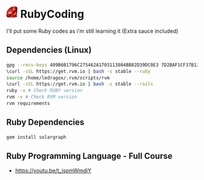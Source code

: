 <h1>
    <img width=30px src="./img/ruby-icon.png"> RubyCoding 
</h1>
I'll put some Ruby codes as i'm still learning it (Extra sauce included)

## Dependencies (Linux)
```sh
gpg --recv-keys 409B6B1796C275462A1703113804BB82D39DC0E3 7D2BAF1CF37B13E2069D6956105BD0E739499BDB
\curl -sSL https://get.rvm.io | bash -s stable --ruby
source /home/ledragox/.rvm/scripts/rvm
\curl -sSL https://get.rvm.io | bash -s stable --rails
ruby -v # Check RUBY version
rvm -v # Check RVM version
rvm requirements
```
## Ruby Dependencies
```ruby
gem install solargraph
```

## Ruby Programming Language - Full Course
- https://youtu.be/t_ispmWmdjY